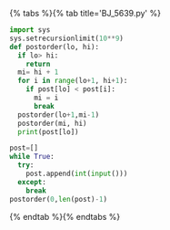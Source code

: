{% tabs %}{% tab title='BJ_5639.py' %}

```py
import sys
sys.setrecursionlimit(10**9)
def postorder(lo, hi):
  if lo> hi:
    return
  mi= hi + 1
  for i in range(lo+1, hi+1):
    if post[lo] < post[i]:
      mi = i
      break
  postorder(lo+1,mi-1)
  postorder(mi, hi)
  print(post[lo])

post=[]
while True:
  try:
    post.append(int(input()))
  except:
    break
postorder(0,len(post)-1)
```

{% endtab %}{% endtabs %}
